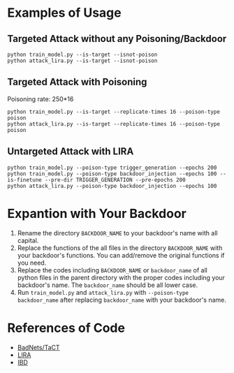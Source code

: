 # Examples of Usage

## Targeted Attack without any Poisoning/Backdoor
```
python train_model.py --is-target --isnot-poison
python attack_lira.py --is-target --isnot-poison
```

## Targeted Attack with Poisoning
Poisoning rate: 250*16
```
python train_model.py --is-target --replicate-times 16 --poison-type poison
python attack_lira.py --is-target --replicate-times 16 --poison-type poison 
```

## Untargeted Attack with LIRA
```
python train_model.py --poison-type trigger_generation --epochs 200
python train_model.py --poison-type backdoor_injection --epochs 100 --is-finetune --pre-dir TRIGGER_GENERATION --pre-epochs 200
python attack_lira.py --poison-type backdoor_injection --epochs 100
```


# Expantion with Your Backdoor
1. Rename the directory `BACKDOOR_NAME` to your backdoor's name with all capital.
2. Replace the functions of the all files in the directory `BACKDOOR_NAME` with your backdoor's functions. 
You can add/remove the original functions if you need.
3. Replace the codes including `BACKDOOR_NAME` or `backdoor_name` of all python files in the parent directory with the proper codes including your backdoor's name.
The `backdoor_name` should be all lower case.
4. Run `train_model.py` and `attack_lira.py` with `--poison-type backdoor_name` after replacing `backdoor_name` with your backdoor's name.


# References of Code 

- [BadNets/TaCT](https://github.com/verazuo/badnets-pytorch)
- [LIRA](https://github.com/khoadoan106/backdoor_attacks)
- [IBD](https://github.com/ekko-zn/ijcai2022-backdoor)

